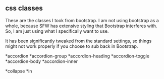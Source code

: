 css classes
-----------

These are the classes I took from bootstrap. I am not using bootstrap as a whole, because SFW has extensive styling that Bootstrap interferes with. So, I am just using what I specifically want to use.

It has been significantly tweaked from the standard settings, so things might not work properly if you choose to sub back in Bootstrap.


*accordion
*accordion-group
*accordion-heading
*accordion-toggle
*accordion-body
*accordion-inner

*collapse
*in
